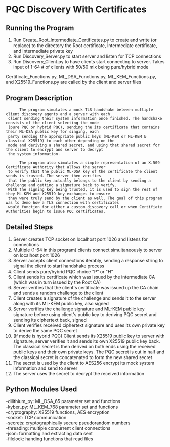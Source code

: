 # PQC Discovery With Certificates

## Running the Program

  1. Run Create_Root_Intermediate_Certificates.py to create and write (or replace) to the directory the Root certificate, Intermediate certificate, and Intermediate private key
  2. Run Discovery_Server.py to start server and listen for TCP connections
  3. Run Discovery_Client.py to have clients start connecting to server. Takes input of 1-64 # of clients with 50/50 mix being pure/hybrid mode

  Certificate_Functions.py, ML_DSA_Functions.py, ML_KEM_Functions.py, and X25519_Functions.py are called by the client and server files
  
## Program Description

          The program simulates a mock TLS handshake between multiple client discovery agents and a server with each 
     client sending their system information once finished. The handshake consists of the client selecting the mode 
     (pure PQC or hybrid PQC), sending the its certificate that contains their ML-DSA public key for singing, each 
     party sending the appropriate public keys (ML-KEM or ML-KEM & classical X25519) to each other depending on the 
     mode and deriving a shared secret, and using that shared secret for the client to encrypt and server to decrypt 
     the system information. 
     
          The program also simulates a simple representation of an X.509 Certificate Authority that allows the server 
     to verify that the public ML-DSA key of the certificate the client sends is trusted. The server then verifies 
     that the public key actually belongs to the client by sending a challenge and getting a signature back to verify. 
     With the signing key being trusted, it is used to sign the rest of they ML-KEM and X25519 key exchanges to ensure 
     they were truly send by the client as well. The goal of this program was to demo how a TLS connection with certificates 
     would function for either a custom discovery call or when Certifiate Authorities begin to issue PQC certificates.

## Detailed Steps

  1. Server creates TCP socket on localhost port 1026 and listens for connections
  2. Multiple (1-64 in this program) clients connect simultaneously to server on localhost port 1026
  3. Server accepts client connections iterably, sending a response string to signal the client to start handshake process
  4. Client sends pure/hybrid PQC choice "P" or "H"
  5. Client sends its certificate which was issued by the intermediate CA (which was in turn issued by the Root CA)
  6. Server verifies that the client's certificate was issued up the CA chain and sends a random challenge to the client
  7. Client creates a signature of the challenge and sends it to the server along with its ML-KEM public key, also signed
  8. Server verifies the challenge signature and ML-KEM public key signature before using client's public key to deriving PQC secret and sending its ciphertext back, signed
  9. Client verifies received ciphertext signature and uses its own private key to derive the same PQC secret
  10. (If mode is hybrid PQC) Client sends its X25519 public key to server with signature, server verifies it and sends its own X25519 public key back. The classical secret is then derived on both ends using the received public keys and their own private keys. The PQC secret is cut in half and the classical secret is concatenated to form the new shared secret
  11. The secret is used by the client to AES256 encrypt its mock system information and send to server
  12. The server uses the secret to decrypt the received information

## Python Modules Used

-dilithium_py: ML_DSA_65 parameter set and functions  
-kyber_py: ML_KEM_768 parameter set and functions  
-cryptography: X25519 functions, AES encryption  
-socket: TCP communication  
-secrets: cryptographically secure pseudorandom numbers  
-threading: multiple concurrent client connections  
-json: formatting and extracting data sent  
-filelock: handing functions that read files  

